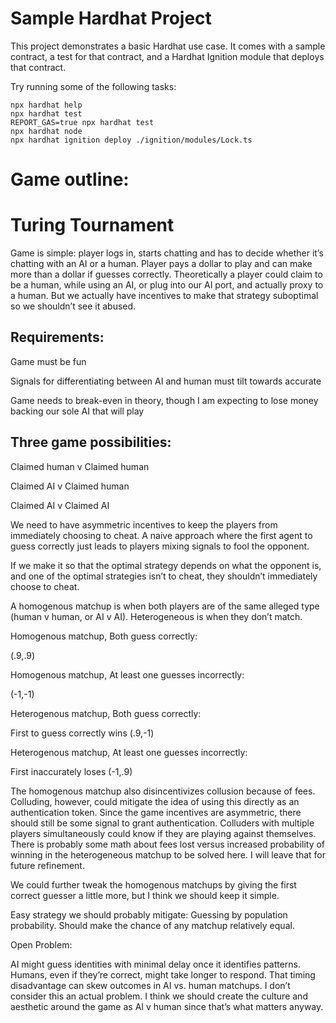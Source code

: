# Sample Hardhat Project

This project demonstrates a basic Hardhat use case. It comes with a sample contract, a test for that contract, and a Hardhat Ignition module that deploys that contract.

Try running some of the following tasks:

```shell
npx hardhat help
npx hardhat test
REPORT_GAS=true npx hardhat test
npx hardhat node
npx hardhat ignition deploy ./ignition/modules/Lock.ts
```


# Game outline:
# Turing Tournament

Game is simple: player logs in, starts chatting and has to decide whether it’s chatting with an AI or a human. Player pays a dollar to play and can make more than a dollar if guesses correctly. Theoretically a player could claim to be a human, while using an AI, or plug into our AI port, and actually proxy to a human. But we actually have incentives to make that strategy suboptimal so we shouldn’t see it abused.

## Requirements:
Game must be fun

Signals for differentiating between AI and human must tilt towards accurate

Game needs to break-even in theory, though I am expecting to lose money backing our sole AI that will play

## Three game possibilities:
Claimed human v Claimed human

Claimed AI v Claimed human

Claimed AI v Claimed AI 

We need to have asymmetric incentives to keep the players from immediately choosing to cheat. A naive approach where the first agent to guess correctly just leads to players mixing signals to fool the opponent.

If we make it so that the optimal strategy depends on what the opponent is, and one of the optimal strategies isn’t to cheat, they shouldn’t immediately choose to cheat.

A homogenous matchup is when both players are of the same alleged type (human v human, or AI v AI). Heterogeneous is when they don’t match.



Homogenous matchup, Both guess correctly:

(.9,.9)

Homogenous matchup, At least one guesses incorrectly:

(-1,-1)

Heterogenous matchup, Both guess correctly:

First to guess correctly wins (.9,-1) 

Heterogenous matchup, At least one guesses incorrectly:

First inaccurately loses 
(-1,.9)


The homogenous matchup also disincentivizes collusion because of fees. Colluding, however, could mitigate the idea of using this directly as an authentication token. Since the game incentives are asymmetric, there should still be some signal to grant authentication. Colluders with multiple players simultaneously could know if they are playing against themselves. There is probably some math about fees lost versus increased probability of winning in the heterogeneous matchup to be solved here. I will leave that for future refinement. 

We could further tweak the homogenous matchups by giving the first correct guesser a little more, but I think we should keep it simple.

Easy strategy we should probably mitigate: Guessing by population probability. Should make the chance of any matchup relatively equal.

Open Problem:

AI might guess identities with minimal delay once it identifies patterns. Humans, even if they’re correct, might take longer to respond. That timing disadvantage can skew outcomes in AI vs. human matchups. I don’t consider this an actual problem. I think we should create the culture and aesthetic around the game as AI v human since that’s what matters anyway.


